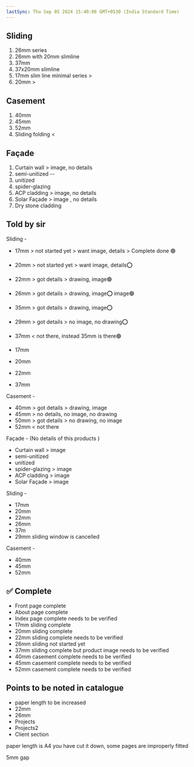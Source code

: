 ```yaml
---
lastSync: Thu Sep 05 2024 15:40:06 GMT+0530 (India Standard Time)
---
```

## Sliding 
1. 26mm series
2. 26mm with 20mm slimline 
3. 37mm 
4. 37x20mm slimline 
5. 17mm slim line minimal series >
6. 20mm >

## Casement 
1. 40mm 
2. 45mm 
3. 52mm
4. Sliding folding <

## Façade
1. Curtain wall > image, no details 
2. semi-unitized --
3. unitized
4. spider-glazing 
5. ACP cladding > image, no details 
6. Solar Façade > image , no details
7. Dry stone cladding 


## Told by sir

Sliding - 
- 17mm > not started yet > want image, details > Complete done 🟢
- 20mm > not started yet > want image, details⭕
- 22mm > got details > drawing, image🟢
- 26mm > got details > drawing, image⭕ image🟢
- 35mm > got details > drawing, image⭕
- 29mm > got details > no image, no drawing⭕
- 37mm < not there, instead 35mm is there🟢

- 17mm
- 20mm
- 22mm
- 37mm

Casement -
- 40mm > got details > drawing, image
- 45mm > no details, no image, no drawing
- 50mm > got details > no drawing, no image
- 52mm < not there
 
Façade - (No details of this products )
- Curtain wall > image
- semi-unitized 
- unitized
- spider-glazing > image
- ACP cladding > image
- Solar Façade > image

Sliding -
- 17mm
- 20mm
- 22mm
- 26mm
- 37m
- 29mm sliding window is cancelled 

Casement -  
- 40mm
- 45mm
- 52mm

## ✅ Complete
- Front page complete
- About page complete 
- Index page complete needs to be verified 
- 17mm sliding complete
- 20mm sliding complete
- 22mm sliding complete needs to be verified
- 26mm sliding not started yet 
- 37mm sliding complete but product image needs to be verified
- 40mm casement complete needs to be verified
- 45mm casement complete needs to be verified 
- 52mm casement complete needs to be verified


## Points to be noted in catalogue
- paper length to be increased 
- 22mm 
- 26mm
- Projects
- Projects2
- Client section

paper length is A4 you have cut it down, 
some pages are improperly fitted

5mm gap